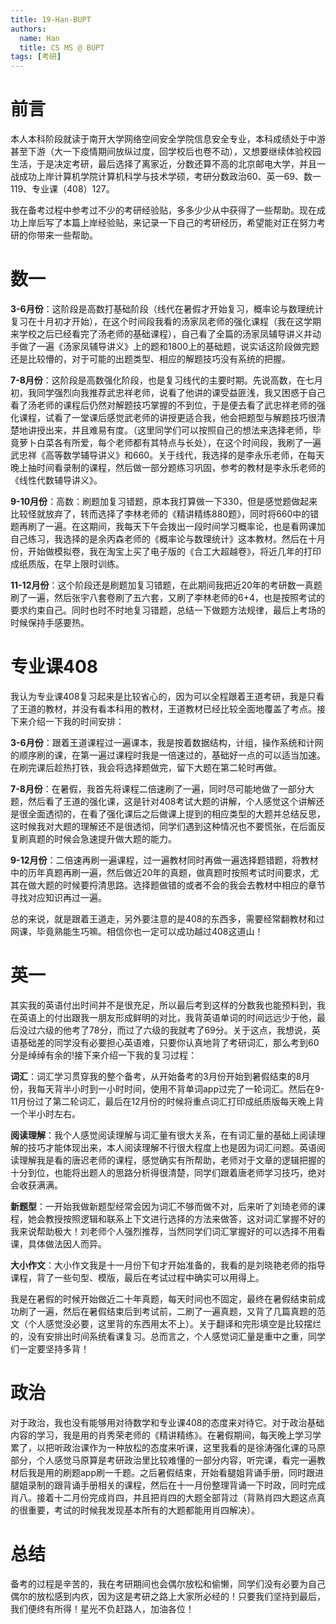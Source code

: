 ```yaml
---
title: 19-Han-BUPT
authors:
  name: Han
  title: CS MS @ BUPT 
tags: [考研]
---
```


# 前言

本人本科阶段就读于南开大学网络空间安全学院信息安全专业，本科成绩处于中游甚至下游（大一下疫情期间放纵过度，回学校后也卷不动），又想要继续体验校园生活，于是决定考研，最后选择了离家近，分数还算不高的北京邮电大学，并且一战成功上岸计算机学院计算机科学与技术学硕，考研分数政治60、英一69、数一119、专业课（408）127。

我在备考过程中参考过不少的考研经验贴，多多少少从中获得了一些帮助。现在成功上岸后写了本篇上岸经验贴，来记录一下自己的考研经历，希望能对正在努力考研的你带来一些帮助。

# 数一

**3-6月份**：这阶段是高数打基础阶段（线代在暑假才开始复习，概率论与数理统计复习在十月初才开始），在这个时间段我看的汤家凤老师的强化课程（我在这学期来学校之后已经看完了汤老师的基础课程），自己看了全篇的汤家凤辅导讲义并动手做了一遍《汤家凤辅导讲义》上的题和1800上的基础题，说实话这阶段做完题还是比较懵的，对于可能的出题类型、相应的解题技巧没有系统的把握。

**7-8月份**：这阶段是高数强化阶段，也是复习线代的主要时期。先说高数，在七月初，我同学强烈向我推荐武忠祥老师，说看了他讲的课受益匪浅，我又困惑于自己看了汤老师的课程后仍然对解题技巧掌握的不到位，于是便去看了武忠祥老师的强化课程，试看了一堂课后感觉武老师的讲授更适合我，他会把题型与解题技巧很清楚地讲授出来，并且难易有度。（这里同学们可以按照自己的想法来选择老师，毕竟萝卜白菜各有所爱，每个老师都有其特点与长处），在这个时间段，我刷了一遍武忠祥《高等数学辅导讲义》和660。关于线代，我选择的是李永乐老师，在每天晚上抽时间看录制的课程，然后做一部分题练习巩固，参考的教材是李永乐老师的《线性代数辅导讲义》。

**9-10月份**：高数：刷题加复习错题，原本我打算做一下330，但是感觉题做起来比较怪就放弃了，转而选择了李林老师的《精讲精练880题》，同时将660中的错题再刷了一遍。在这期间，我每天下午会拨出一段时间学习概率论，也是看网课加自己练习，我选择的是余丙森老师的《概率论与数理统计》这本教材。然后在十月份，开始做模拟卷，我在淘宝上买了电子版的《合工大超越卷》，将近几年的打印成纸质版，在早上限时训练。

**11-12月份**：这个阶段还是刷题加复习错题，在此期间我把近20年的考研数一真题刷了一遍，然后张宇八套卷刷了五六套，又刷了李林老师的6+4，也是按照考试的要求约束自己。同时也时不时地复习错题，总结一下做题方法规律，最后上考场的时候保持手感要热。

# 专业课408

我认为专业课408复习起来是比较省心的，因为可以全程跟着王道考研，我是只看了王道的教材，并没有看本科用的教材，王道教材已经比较全面地覆盖了考点。接下来介绍一下我的时间安排：

**3-6月份**：跟着王道课程过一遍课本，我是按着数据结构，计组，操作系统和计网的顺序刷的课，在第一遍过课程时我是一倍速过的，基础好一点的可以适当加速。在刷完课后趁热打铁，我会将选择题做完，留下大题在第二轮时再做。

**7-8月份**：在暑假，我首先将课程二倍速刷了一遍，同时尽可能地做了一部分大题，然后看了王道的强化课，这是针对408考试大题的讲解，个人感觉这个讲解还是很全面透彻的，在看了强化课后之后做课上提到的相应类型的大题并总结反思，这时候我对大题的理解还不是很透彻，同学们遇到这种情况也不要慌张，在后面反复刷真题的时候会急速提升做大题的能力。

**9-12月份**：二倍速再刷一遍课程，过一遍教材同时再做一遍选择题错题，将教材中的历年真题再刷一遍，然后做近20年的真题，做真题时按照考试时间要求，尤其在做大题的时候要捋清思路。选择题做错的或者不会的我会去教材中相应的章节寻找对应知识再过一遍。

总的来说，就是跟着王道走，另外要注意的是408的东西多，需要经常翻教材和过网课，毕竟熟能生巧嘛。相信你也一定可以成功越过408这道山！

# 英一

其实我的英语付出时间并不是很充足，所以最后考到这样的分数我也能预料到，我在英语上的付出跟我一朋友形成鲜明的对比，我背英语单词的时间远远少于他，最后没过六级的他考了78分，而过了六级的我就考了69分。关于这点，我想说，英语基础差的同学没有必要担心英语难，只要你认真地背了考研词汇，那么考到60分是绰绰有余的!接下来介绍一下我的复习过程：

**词汇**：词汇学习贯穿我的整个备考，从开始备考的3月份开始到暑假结束的8月份，我每天背半小时到一小时时间，使用不背单词app过完了一轮词汇。然后在9-11月份过了第二轮词汇，最后在12月份的时候将重点词汇打印成纸质版每天晚上背一个半小时左右。

**阅读理解**：我个人感觉阅读理解与词汇量有很大关系，在有词汇量的基础上阅读理解的技巧才能体现出来，本人阅读理解不行很大程度上也是因为词汇问题。英语阅读理解我是看的唐迟老师的课程，感觉确实有所帮助，老师对于文章的逻辑把握的十分到位，也能将出题人的思路分析得很清楚，同学们跟着唐老师学习技巧，绝对会收获满满。

**新题型**：一开始我做新题型经常会因为词汇不够而做不对，后来听了刘琦老师的课程，她会教授按照逻辑和联系上下文进行选择的方法来做答，这对词汇掌握不好的我来说帮助极大！刘老师个人强烈推荐，当然同学们词汇掌握好的可以选择不用看课，具体做法因人而异。

**大小作文**：大小作文我是十一月份下旬才开始准备的，我看的是刘晓艳老师的指导课程，背了一些句型、模版，最后在考试过程中确实可以用得上。

我是在暑假的时候开始做近二十年真题，每天时间也不固定，最终在暑假结束前成功刷了一遍，然后在暑假结束后到考试前，二刷了一遍真题，又背了几篇真题的范文（个人感觉没必要，这里背的东西用太不上）。关于翻译和完形填空是比较摆烂的，没有安排出时间系统看课复习。总而言之，个人感觉词汇量是重中之重，同学们一定要坚持多背！

# 政治

对于政治，我也没有能够用对待数学和专业课408的态度来对待它。对于政治基础内容的学习，我是用的肖秀荣老师的《精讲精练》。在暑假期间，每天晚上学习学累了，以把听政治课作为一种放松的态度来听课，这里我看的是徐涛强化课的马原部分，个人感觉马原算是考研政治里比较难懂的一部分内容，听完课，看完一遍教材后我是用的刷题app刷一千题。之后暑假结束，开始看腿姐背诵手册，同时跟进腿姐录制的跟背诵手册相关的课程，然后在十一月份整理背诵一下时政，同时完成肖八。接着十二月份完成肖四，并且把肖四的大题全部背过（背熟肖四大题这点真的很重要，考试的时候我发现基本所有的大题都能用肖四解决）。

# 总结

备考的过程是辛苦的，我在考研期间也会偶尔放松和偷懒，同学们没有必要为自己偶尔的放松感到内疚，因为这是考研之路上大家所必经的！只要我们坚持到最后，我们便终有所得！星光不负赶路人，加油各位！
